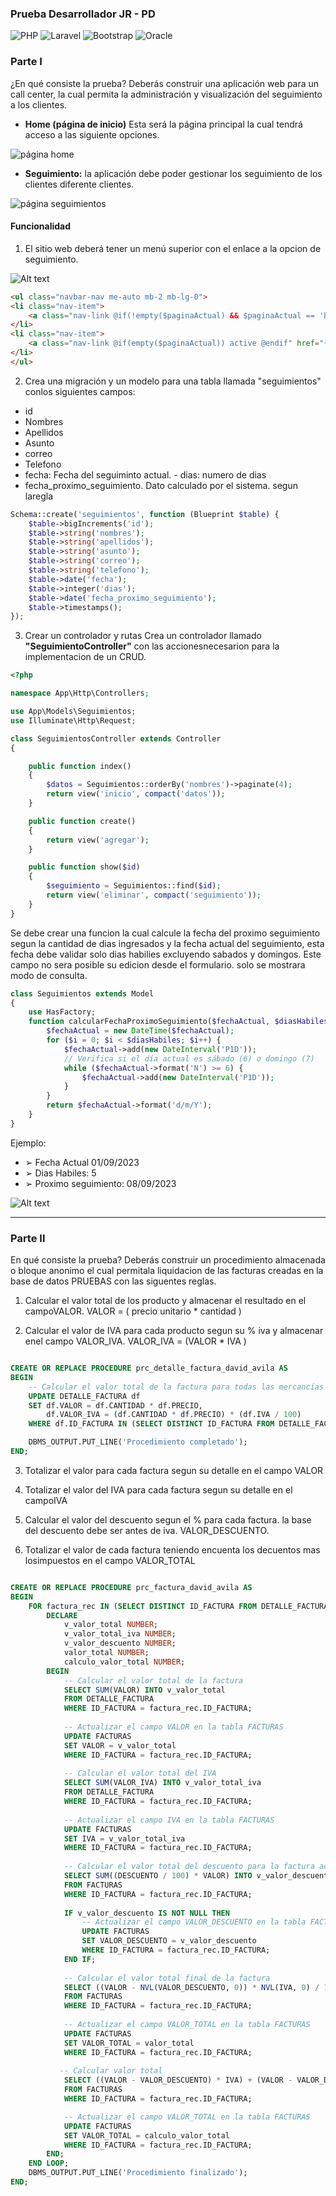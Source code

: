 ### Prueba Desarrollador JR - PD

![PHP](https://img.shields.io/badge/php-%23777BB4.svg?style=for-the-badge&logo=php&logoColor=white)
![Laravel](https://img.shields.io/badge/laravel-%23FF2D20.svg?style=for-the-badge&logo=laravel&logoColor=white)
![Bootstrap](https://img.shields.io/badge/bootstrap-%238511FA.svg?style=for-the-badge&logo=bootstrap&logoColor=white)
![Oracle](https://img.shields.io/badge/Oracle-F80000?style=for-the-badge&logo=oracle&logoColor=white)
### Parte I


¿En qué consiste la prueba?
Deberás construir una aplicación web para un call center, la cual permita la administración y visualización del seguimiento a los clientes. 

- **Home (página de inicio)**
Esta será la página principal la cual tendrá acceso a las siguiente opciones. 

![página home](image.png)

- **Seguimiento:** la aplicación debe poder gestionar los seguimiento de los clientes diferente clientes.

![página seguimientos](image-1.png)

#### **Funcionalidad**
1. El sitio web deberá tener un menú superior con el enlace a la opcion de seguimiento.

![Alt text](image-2.png)
```html
<ul class="navbar-nav me-auto mb-2 mb-lg-0">
<li class="nav-item">
    <a class="nav-link @if(!empty($paginaActual) && $paginaActual == 'home') active @endif" aria-current="page" href="{{ route('home.index') }}">Home</a>
</li>
<li class="nav-item">
    <a class="nav-link @if(empty($paginaActual)) active @endif" href="{{ route('seguimientos.index') }}">Seguimiento</a>
</li>
</ul>
```

2. Crea una migración y un modelo para una tabla llamada "seguimientos" conlos siguientes campos: 
- id
- Nombres
- Apellidos
- Asunto
- correo
- Telefono
- fecha: Fecha del seguiminto actual. - dias: numero de dias
- fecha_proximo_seguimiento. Dato calculado por el sistema. segun laregla

```php
Schema::create('seguimientos', function (Blueprint $table) {
    $table->bigIncrements('id');
    $table->string('nombres');
    $table->string('apellidos');
    $table->string('asunto');
    $table->string('correo');
    $table->string('telefono');
    $table->date('fecha');
    $table->integer('dias');
    $table->date('fecha_proximo_seguimiento');
    $table->timestamps();
});
```

3. Crear un controlador y rutas
Crea un controlador llamado **"SeguimientoController"** con las accionesnecesarion para la implementacion de un CRUD.

```php
<?php

namespace App\Http\Controllers;

use App\Models\Seguimientos;
use Illuminate\Http\Request;

class SeguimientosController extends Controller
{

    public function index()
    {
        $datos = Seguimientos::orderBy('nombres')->paginate(4);
        return view('inicio', compact('datos'));
    }

    public function create()
    {
        return view('agregar');
    }

    public function show($id)
    {
        $seguimiento = Seguimientos::find($id);
        return view('eliminar', compact('seguimiento'));
    }
}
```

Se debe crear una funcion la cual calcule la fecha del proximo  seguimiento segun la cantidad de dias ingresados y la fecha actual del  seguimiento, esta fecha debe validar solo dias habilies excluyendo sabados y domingos. Este campo no sera posible su edicion desde el formulario. solo se mostrara modo de consulta.

```php
class Seguimientos extends Model
{
    use HasFactory;
    function calcularFechaProximoSeguimiento($fechaActual, $diasHabiles) {
        $fechaActual = new DateTime($fechaActual);
        for ($i = 0; $i < $diasHabiles; $i++) {
            $fechaActual->add(new DateInterval('P1D'));
            // Verifica si el día actual es sábado (6) o domingo (7)
            while ($fechaActual->format('N') >= 6) {
                $fechaActual->add(new DateInterval('P1D'));
            }
        }
        return $fechaActual->format('d/m/Y');
    }
}
```
Ejemplo:
- ➢ Fecha Actual 01/09/2023
- ➢ Dias Habiles: 5
- ➢ Proximo seguimiento: 08/09/2023
  
![Alt text](image-3.png)

---------------

### Parte II

En qué consiste la prueba?
Deberás construir un procedimiento almacenada o bloque anonimo el cual permitala liquidacion de las facturas creadas en la base de datos PRUEBAS con las
siguentes reglas.

1. Calcular el valor total de los producto y almacenar el resultado en el campoVALOR. VALOR = ( precio unitario * cantidad )

2. Calcular el valor de IVA para cada producto segun su % iva y almacenar enel
campo VALOR_IVA. VALOR_IVA = (VALOR * IVA )

```sql

CREATE OR REPLACE PROCEDURE prc_detalle_factura_david_avila AS
BEGIN
    -- Calcular el valor total de la factura para todas las mercancías
    UPDATE DETALLE_FACTURA df
    SET df.VALOR = df.CANTIDAD * df.PRECIO,
        df.VALOR_IVA = (df.CANTIDAD * df.PRECIO) * (df.IVA / 100)
    WHERE df.ID_FACTURA IN (SELECT DISTINCT ID_FACTURA FROM DETALLE_FACTURA);

    DBMS_OUTPUT.PUT_LINE('Procedimiento completado');
END;
```

3. Totalizar el valor para cada factura segun su detalle en el campo VALOR
   
4. Totalizar el valor del IVA para cada factura segun su detalle en el campoIVA
   
5. Calcular el valor del descuento segun el % para cada factura. la base del descuento debe ser antes de iva. VALOR_DESCUENTO. 

6. Totalizar el valor de cada factura teniendo encuenta los decuentos mas losimpuestos en el campo VALOR_TOTAL

```sql

CREATE OR REPLACE PROCEDURE prc_factura_david_avila AS 
BEGIN 
    FOR factura_rec IN (SELECT DISTINCT ID_FACTURA FROM DETALLE_FACTURA) LOOP
        DECLARE
            v_valor_total NUMBER;
            v_valor_total_iva NUMBER;
            v_valor_descuento NUMBER;
            valor_total NUMBER;
           	calculo_valor_total NUMBER;
        BEGIN
            -- Calcular el valor total de la factura
            SELECT SUM(VALOR) INTO v_valor_total
            FROM DETALLE_FACTURA
            WHERE ID_FACTURA = factura_rec.ID_FACTURA;
            
            -- Actualizar el campo VALOR en la tabla FACTURAS
            UPDATE FACTURAS
            SET VALOR = v_valor_total
            WHERE ID_FACTURA = factura_rec.ID_FACTURA;
            
            -- Calcular el valor total del IVA
            SELECT SUM(VALOR_IVA) INTO v_valor_total_iva
            FROM DETALLE_FACTURA
            WHERE ID_FACTURA = factura_rec.ID_FACTURA;
            
            -- Actualizar el campo IVA en la tabla FACTURAS
            UPDATE FACTURAS
            SET IVA = v_valor_total_iva
            WHERE ID_FACTURA = factura_rec.ID_FACTURA;
            
            -- Calcular el valor total del descuento para la factura actual
            SELECT SUM((DESCUENTO / 100) * VALOR) INTO v_valor_descuento
            FROM FACTURAS
            WHERE ID_FACTURA = factura_rec.ID_FACTURA;
            
            IF v_valor_descuento IS NOT NULL THEN
                -- Actualizar el campo VALOR_DESCUENTO en la tabla FACTURAS con el descuento calculado
                UPDATE FACTURAS
                SET VALOR_DESCUENTO = v_valor_descuento
                WHERE ID_FACTURA = factura_rec.ID_FACTURA;
            END IF;
            
            -- Calcular el valor total final de la factura
            SELECT ((VALOR - NVL(VALOR_DESCUENTO, 0)) * NVL(IVA, 0) / 100) + (VALOR - NVL(VALOR_DESCUENTO, 0)) INTO valor_total
            FROM FACTURAS
            WHERE ID_FACTURA = factura_rec.ID_FACTURA;
            
            -- Actualizar el campo VALOR_TOTAL en la tabla FACTURAS
            UPDATE FACTURAS
            SET VALOR_TOTAL = valor_total
            WHERE ID_FACTURA = factura_rec.ID_FACTURA;
           
           -- Calcular valor total
            SELECT ((VALOR - VALOR_DESCUENTO) * IVA) + (VALOR - VALOR_DESCUENTO) INTO calculo_valor_total
            FROM FACTURAS
            WHERE ID_FACTURA = factura_rec.ID_FACTURA;

            -- Actualizar el campo VALOR_TOTAL en la tabla FACTURAS
            UPDATE FACTURAS
            SET VALOR_TOTAL = calculo_valor_total
            WHERE ID_FACTURA = factura_rec.ID_FACTURA;
        END;
    END LOOP;
    DBMS_OUTPUT.PUT_LINE('Procedimiento finalizado');
END;
```